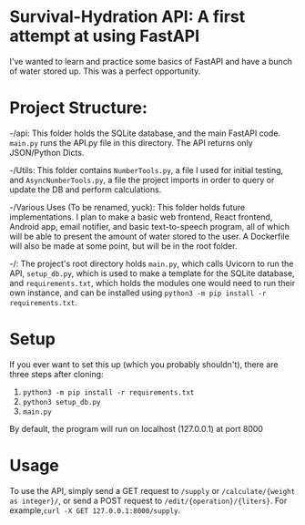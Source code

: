 # Survival-Hydration API: A first attempt at using FastAPI

I've wanted to learn and practice some basics of FastAPI and have a bunch of water stored up. This was a perfect opportunity.
# Project Structure:

-/api: This folder holds the SQLite database, and the main FastAPI code. `main.py` runs the API.py file in this directory. The API returns only JSON/Python Dicts.

-/Utils: This folder contains `NumberTools.py`, a file I used for initial testing, and `AsyncNumberTools.py`, a file the project imports in order to query or update the DB and perform calculations.

-/Various Uses (To be renamed, yuck): This folder holds future implementations. I plan to make a basic web frontend, React frontend, Android app, email notifier, and basic text-to-speech program, all of which will be able to present the amount of water stored to the user. A Dockerfile will also be made at some point, but will be in the root folder.

-/: The project's root directory holds `main.py`, which calls Uvicorn to run the API, `setup_db.py`, which is used to make a template for the SQLite database, and `requirements.txt`, which holds the modules one would need to run their own instance, and can be installed using `python3 -m pip install -r requirements.txt`.

# Setup

If you ever want to set this up (which you probably shouldn't), there are three steps after cloning:
1. `python3 -m pip install -r requirements.txt`
2. `python3 setup_db.py`
3. `main.py`

By default, the program will run on localhost (127.0.0.1) at port 8000

# Usage

To use the API, simply send a GET request to `/supply` or `/calculate/{weight as integer}/`, or send a POST request to `/edit/{operation}/{liters}`. For example,`curl -X GET 127.0.0.1:8000/supply`.